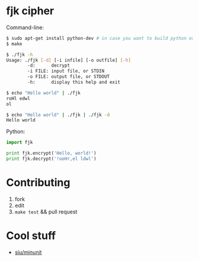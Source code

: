 fjk cipher
==========

Command-line:

```bash
$ sudo apt-get install python-dev # in case you want to build python extension
$ make

$ ./fjk -h
Usage: ./fjk [-d] [-i infile] [-o outfile] [-h]
        -d:      decrypt
        -i FILE: input file, or STDIN
        -o FILE: output file, or STDOUT
        -h:      display this help and exit

$ echo "Hello world" | ./fjk
roHl edwl
ol

$ echo "Hello world" | ./fjk | ./fjk -d
Hello world
```

Python:

```python
import fjk

print fjk.encrypt('Hello, world!')
print fjk.decrypt('!ooHr,el ldwl')
```

Contributing
============

1. fork
1. edit
1. `make test` && pull request

Cool stuff
==========
* [siu/minunit](https://github.com/siu/minunit)
